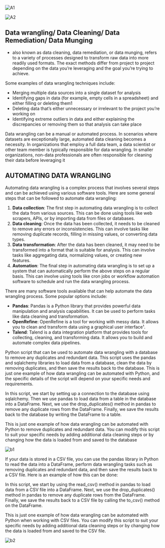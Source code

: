 
![A1](https://github.com/lois4801/All.About.Python/assets/96842662/95073770-3282-49f0-8a4b-87926b5d00a5)


![A2](https://github.com/lois4801/All.About.Python/assets/96842662/156c4d5f-c6d0-4d41-8d1d-0ac3ad656329)

## Data wrangling/ Data Cleaning/ Data Remediation/ Data Munging
- also known as data cleaning, data remediation, or data munging, refers to a variety of processes designed to transform raw data into more readily used formats. The exact methods differ from project to project depending on the data you’re leveraging and the goal you’re trying to achieve. 

Some examples of data wrangling techniques include:

- Merging multiple data sources into a single dataset for analysis
- Identifying gaps in data (for example, empty cells in a spreadsheet) and either filling or deleting them1
- Deleting data that’s either unnecessary or irrelevant to the project you’re working on
- Identifying extreme outliers in data and either explaining the discrepancies or removing them so that analysis can take place

Data wrangling can be a manual or automated process. In scenarios where datasets are exceptionally large, automated data cleaning becomes a necessity. In organizations that employ a full data team, a data scientist or other team member is typically responsible for data wrangling. In smaller organizations, non-data professionals are often responsible for cleaning their data before leveraging it

## AUTOMATING DATA WRANGLING

Automating data wrangling is a complex process that involves several steps and can be achieved using various software tools. Here are some general steps that can be followed to automate data wrangling:

1. **Data collection**: The first step in automating data wrangling is to collect the data from various sources. This can be done using tools like web scrapers, APIs, or by importing data from files or databases.
2. **Data cleaning**: Once the data has been collected, it needs to be cleaned to remove any errors or inconsistencies. This can involve tasks like removing duplicate records, filling in missing values, or converting data types.
3. **Data transformation**: After the data has been cleaned, it may need to be transformed into a format that is suitable for analysis. This can involve tasks like aggregating data, normalizing values, or creating new features.
4. **Automation**: The final step in automating data wrangling is to set up a system that can automatically perform the above steps on a regular basis. This can involve using tools like cron jobs or workflow automation software to schedule and run the data wrangling process.

There are many software tools available that can help automate the data wrangling process. Some popular options include:
- **Pandas**: Pandas is a Python library that provides powerful data manipulation and analysis capabilities. It can be used to perform tasks like data cleaning and transformation.
- **OpenRefine**: OpenRefine is a tool for working with messy data. It allows you to clean and transform data using a graphical user interface¹.
- **Talend**: Talend is a data integration platform that provides tools for collecting, cleaning, and transforming data. It allows you to build and automate complex data pipelines.



Python script that can be used to automate data wrangling with a database to remove any duplicates and redundant data. This script uses the pandas and sqlalchemy libraries to load data from a database, clean the data by removing duplicates, and then save the results back to the database. This is just one example of how data wrangling can be automated with Python, and the specific details of the script will depend on your specific needs and requirements.

In this script, we start by setting up a connection to the database using sqlalchemy. Then we use pandas to load data from a table in the database into a DataFrame. Next, we use the drop_duplicates() method in pandas to remove any duplicate rows from the DataFrame. Finally, we save the results back to the database by writing the DataFrame to a table.

This is just one example of how data wrangling can be automated with Python to remove duplicates and redundant data. You can modify this script to suit your specific needs by adding additional data cleaning steps or by changing how the data is loaded from and saved to the database


![b1](https://github.com/lois4801/All.About.Python/assets/96842662/c7b2f3d6-2d7b-4f61-a192-019ebe04c820)


If your data is stored in a CSV file, you can use the pandas library in Python to read the data into a DataFrame, perform data wrangling tasks such as removing duplicates and redundant data, and then save the results back to a CSV file. Here is an example of how this can be done:

In this script, we start by using the read_csv() method in pandas to load data from a CSV file into a DataFrame. Next, we use the drop_duplicates() method in pandas to remove any duplicate rows from the DataFrame. Finally, we save the results back to a CSV file by calling the to_csv() method on the DataFrame.

This is just one example of how data wrangling can be automated with Python when working with CSV files. You can modify this script to suit your specific needs by adding additional data cleaning steps or by changing how the data is loaded from and saved to the CSV file. 

![b2](https://github.com/lois4801/All.About.Python/assets/96842662/d0c2d9b8-e8c1-427b-9c12-337d8748ab9c)










